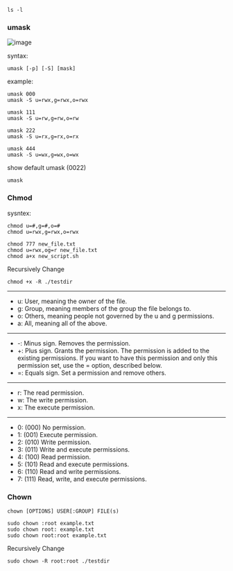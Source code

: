 ```
ls -l
```
### umask
![image](https://github.com/user-attachments/assets/35d20ecc-09ce-431e-b4f7-b3de105ec615)

syntax:
```
umask [-p] [-S] [mask]
```
example:
```
umask 000
umask -S u=rwx,g=rwx,o=rwx

umask 111
umask -S u=rw,g=rw,o=rw

umask 222
umask -S u=rx,g=rx,o=rx

umask 444
umask -S u=wx,g=wx,o=wx
```

show default umask (0022)
```
umask
```


### Chmod
sysntex:
```
chmod u=#,g=#,o=#
chmod u=rwx,g=rwx,o=rwx
```
```
chmod 777 new_file.txt
chmod u=rwx,og=r new_file.txt
chmod a+x new_script.sh
```
Recursively Change
```
chmod +x -R ./testdir
```
----------------------------------------------------------------------------------------------
- u: User, meaning the owner of the file.
- g: Group, meaning members of the group the file belongs to.
- o: Others, meaning people not governed by the u and g permissions.
- a: All, meaning all of the above.

-----------------------------------------------------------------------------------------------
-  -: Minus sign. Removes the permission.
-  +: Plus sign. Grants the permission. The permission is added to the existing permissions. If you want to have this permission and only this permission set, use the = option, described below.
-  =: Equals sign. Set a permission and remove others.

-----------------------------------------------------------------------------------------------

- r: The read permission.
- w: The write permission.
- x: The execute permission.

-----------------------------------------------------------------------------------------------

- 0: (000) No permission.
- 1: (001) Execute permission.
- 2: (010) Write permission.
- 3: (011) Write and execute permissions.
- 4: (100) Read permission.
- 5: (101) Read and execute permissions.
- 6: (110) Read and write permissions.
- 7: (111) Read, write, and execute permissions.



### Chown
```
chown [OPTIONS] USER[:GROUP] FILE(s)
```

```
sudo chown :root example.txt
sudo chown root: example.txt
sudo chown root:root example.txt
```

Recursively Change

```
sudo chown -R root:root ./testdir
```


